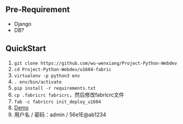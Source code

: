 ## Pre-Requirement
- Django
- DB?

## QuickStart

1. `git clone https://github.com/wu-wenxiang/Project-Python-Webdev`
1. `cd Project-Python-Webdev/u1604-fabric`
1. `virtualenv -p python3 env`
1. `. env/bin/activate`
1. `pip install -r requirements.txt`
1. `cp .fabricrc fabricrc`，然后修改fabricrc文件
1. `fab -c fabricrc init_deploy_u1604`
1. [Demo](http://wuchunlong.eastasia.cloudapp.azure.com)
1. 用户名 / 密码：admin / 56e1E@ab1234
